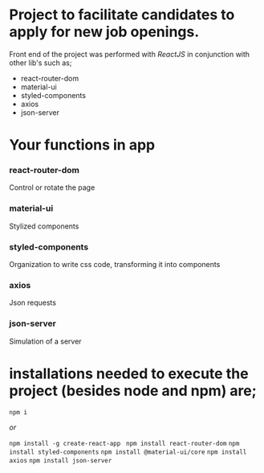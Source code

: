 # Project to facilitate candidates to apply for new job openings.
Front end of the project was performed with *ReactJS* in conjunction with other lib's such as;

- react-router-dom
- material-ui
- styled-components
- axios
- json-server

# Your functions in app

### react-router-dom
Control or rotate the page

### material-ui
Stylized components

### styled-components
Organization to write css code, transforming it into components

### axios 
Json requests

### json-server
Simulation of a server

# installations needed to execute the project (besides node and npm) are;

`npm i`

*or*

`npm install -g create-react-app `
`npm install react-router-dom`
`npm install styled-components`
`npm install @material-ui/core`
`npm install axios`
`npm install json-server`
